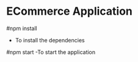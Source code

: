 # ECommerce Application

#npm install
- To install the dependencies

#npm start
-To start the application
